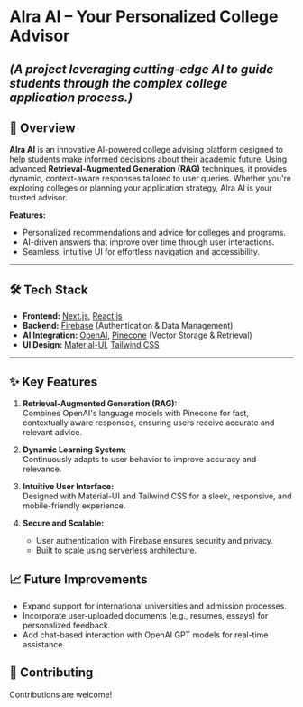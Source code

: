# **Alra AI – Your Personalized College Advisor**

*(A project leveraging cutting-edge AI to guide students through the complex college application process.)*
---

## 🚀 **Overview**

**Alra AI** is an innovative AI-powered college advising platform designed to help students make informed decisions about their academic future. Using advanced **Retrieval-Augmented Generation (RAG)** techniques, it provides dynamic, context-aware responses tailored to user queries. Whether you're exploring colleges or planning your application strategy, Alra AI is your trusted advisor.

**Features:**
- Personalized recommendations and advice for colleges and programs.
- AI-driven answers that improve over time through user interactions.
- Seamless, intuitive UI for effortless navigation and accessibility.

---

## 🛠️ **Tech Stack**

- **Frontend:** [Next.js](https://nextjs.org/), [React.js](https://reactjs.org/)  
- **Backend:** [Firebase](https://firebase.google.com/) (Authentication & Data Management)  
- **AI Integration:** [OpenAI](https://openai.com/), [Pinecone](https://www.pinecone.io/) (Vector Storage & Retrieval)  
- **UI Design:** [Material-UI](https://mui.com/), [Tailwind CSS](https://tailwindcss.com/)  

---

## ✨ **Key Features**

1. **Retrieval-Augmented Generation (RAG):**  
   Combines OpenAI's language models with Pinecone for fast, contextually aware responses, ensuring users receive accurate and relevant advice.

2. **Dynamic Learning System:**  
   Continuously adapts to user behavior to improve accuracy and relevance.

3. **Intuitive User Interface:**  
   Designed with Material-UI and Tailwind CSS for a sleek, responsive, and mobile-friendly experience.

4. **Secure and Scalable:**  
   - User authentication with Firebase ensures security and privacy.  
   - Built to scale using serverless architecture.

## 📈 Future Improvements
- Expand support for international universities and admission processes.
- Incorporate user-uploaded documents (e.g., resumes, essays) for personalized feedback.
- Add chat-based interaction with OpenAI GPT models for real-time assistance.

## 🤝 Contributing
Contributions are welcome!





